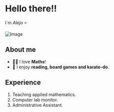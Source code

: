 # Hello there!!
I´m *Alejo* ⭐️



![Image](https://pruebacorreoescuelaingeduco-my.sharepoint.com/:i:/g/personal/daniel_acero_mail_escuelaing_edu_co/EeaJUHU86vxMn9GGkylCpi0BptBnjBs94BRRTko1qX5nOw?e=acSvUm)

## About me

-   🧑‍🏫 I love **Maths**!
-   🎥 I enjoy **reading, board games and karate-do**.

## Experience

1. Teaching applied mathematics.
2. Computer lab monitor.
3. Administrative Assistant.
